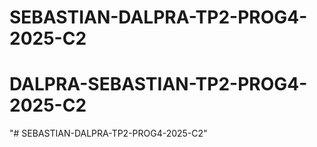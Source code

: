 # SEBASTIAN-DALPRA-TP2-PROG4-2025-C2
# DALPRA-SEBASTIAN-TP2-PROG4-2025-C2
"# SEBASTIAN-DALPRA-TP2-PROG4-2025-C2" 
